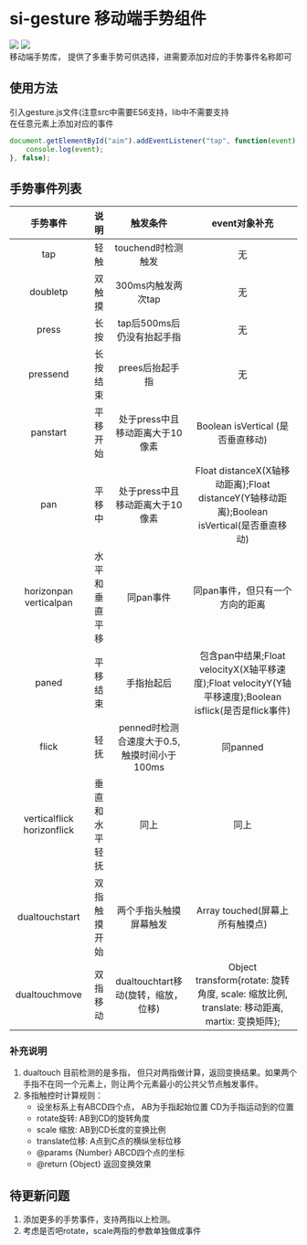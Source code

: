si-gesture 移动端手势组件  
===  
![](https://travis-ci.org/T-phantom/si-gesture.svg?branch=master) ![](https://img.shields.io/badge/npm-v1.0.0-blue.svg)   
移动端手势库， 提供了多重手势可供选择，进需要添加对应的手势事件名称即可 
## 使用方法   
引入gesture.js文件(注意src中需要ES6支持，lib中不需要支持   
在任意元素上添加对应的事件
```javascript  
document.getElementById("aim").addEventListener("tap", function(event) {
    console.log(event);
}, false);
```  
## 手势事件列表      

|手势事件|说明|触发条件|event对象补充|
|:---:|:---:|:-----:|:---:|        
|tap     |轻触|touchend时检测触发|无 |    
|doubletp|双触摸|300ms内触发两次tap|无|  
|press|长按|tap后500ms后仍没有抬起手指|无|  
|pressend|长按结束|prees后抬起手指|无|  
|panstart|平移开始|处于press中且移动距离大于10像素|Boolean isVertical (是否垂直移动)|  
|pan|平移中|处于press中且移动距离大于10像素|Float distanceX(X轴移动距离);Float distanceY(Y轴移动距离);Boolean isVertical(是否垂直移动)|  
|horizonpan verticalpan|水平和垂直平移|同pan事件|同pan事件，但只有一个方向的距离|  
|paned|平移结束|手指抬起后|包含pan中结果;Float velocityX(X轴平移速度);Float velocityY(Y轴平移速度);Boolean isflick(是否是flick事件)| 
|flick|轻抚|penned时检测合速度大于0.5,触摸时间小于100ms|同panned|
|verticalflick horizonflick|垂直和水平轻抚|同上|同上|  
|dualtouchstart|双指触摸开始|两个手指头触摸屏幕触发|Array touched(屏幕上所有触摸点)|  
|dualtouchmove|双指移动|dualtouchtart移动(旋转，缩放，位移)|Object transform{rotate: 旋转角度, scale: 缩放比例, translate: 移动距离, martix: 变换矩阵};|   


### 补充说明  
1. dualtouch 目前检测的是多指， 但只对两指做计算，返回变换结果。如果两个手指不在同一个元素上，则让两个元素最小的公共父节点触发事件。  
2. 多指触控时计算规则：
     * 设坐标系上有ABCD四个点， AB为手指起始位置  CD为手指运动到的位置
     * rotate旋转: AB到CD的旋转角度
     * scale 缩放: AB到CD长度的变换比例
     * translate位移: A点到C点的横纵坐标位移
     * @params {Number} ABCD四个点的坐标
     * @return {Object} 返回变换效果  
       
## 待更新问题  
1. 添加更多的手势事件，支持两指以上检测。  
2. 考虑是否吧rotate，scale两指的参数单独做成事件  

 
   

